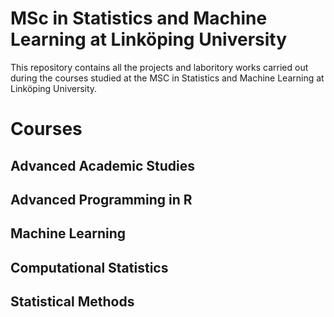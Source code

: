 # MSc in Statistics and Machine Learning at Linköping University

This repository contains all the projects and laboritory works carried out during the courses studied at the MSC in Statistics and Machine Learning at Linköping University.

# Courses

## Advanced Academic Studies

## Advanced Programming in R

## Machine Learning

## Computational Statistics

## Statistical Methods
